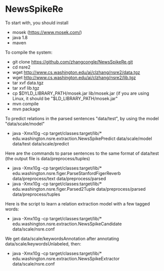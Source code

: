 # NewsSpikeRe

To start with, you should install
- mosek (https://www.mosek.com/)
- java 1.8
- maven

To compile the system: 

- git clone https://github.com/zhangcongle/NewsSpikeRe.git
- cd nsre2
- wget http://www.cs.washington.edu/ai/clzhang/nsre2/data.tgz
- wget http://www.cs.washington.edu/ai/clzhang/nsre2/lib.tgz
- tar xvf data.tgz
- tar xvf lib.tgz
- cp $DYLD_LIBRARY_PATH/mosek.jar lib/mosek.jar (if you are using Linux, it should be "$LD_LIBRARY_PATH/mosek.jar"
- mvn compile
- mvn package

To predict relations in the parsed sentences "data/test", by using the model "data/scale/model"
- java -Xmx10g -cp target/classes:target/lib/* edu.washington.nsre.extraction.NewsSpikePredict data/scale/model data/test data/scale/predict

Here are the commands to parse sentences to the same format of data/test (the output file is data/preprocess/tuples)
- java -Xmx10g -cp target/classes:target/lib/* edu.washington.nsre.figer.ParseStanfordFigerReverb data/preprocess/text data/preprocess/parsed
- java -Xmx10g -cp target/classes:target/lib/* edu.washington.nsre.figer.Parsed2Tuple data/preprocess/parsed data/preprocess/tuples

Here is the script to learn a relation extraction model with a few tagged words:
- java -Xmx10g -cp target/classes:target/lib/* edu.washington.nsre.extraction.NewsSpikeCandidate data/scale/nsre.conf

We get data/scale/keywordsAnnotation after annotating data/scale/keywordsUnlabeled, then:

- java -Xmx10g -cp target/classes:target/lib/* edu.washington.nsre.extraction.NewsSpikeExtractor data/scale/nsre.conf
